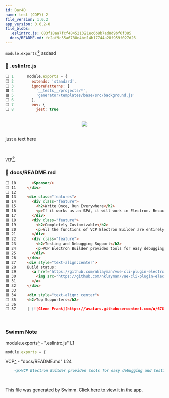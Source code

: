 ```yaml
---
id: Bar4D
name: test (COPY) 2
file_version: 1.0.2
app_version: 0.6.2-0
file_blobs:
  .eslintrc.js: 083f18aa7fcf484521321ec6b8b7ad8d9bf6f385
  docs/README.md: fc2af9c35a6788e4bd14b17744a28f959f027d26
---
```


`module.exports`[<sup id="1h7zPE">↓</sup>](#f-1h7zPE) asdasd
<!-- NOTE-swimm-snippet: the lines below link your snippet to Swimm -->
### 📄 .eslintrc.js
```javascript
⬜ 1      module.exports = {
⬜ 2        extends: 'standard',
⬜ 3        ignorePatterns: [
🟩 4          '__tests__/projects/*',
🟩 5          'generator/templates/base/src/background.js'
⬜ 6        ],
⬜ 7        env: {
⬜ 8          jest: true
```

<br/>

<div align="center"><img src="https://firebasestorage.googleapis.com/v0/b/swimm-dev-content/o/repositories%2FZ2l0aHViJTNBJTNBdnVlLWNsaS1wbHVnaW4tZWxlY3Ryb24tYnVpbGRlciUzQSUzQWVkZW5oZXJtZWxpbg%3D%3D%2F83d38a87-02e4-4a90-8aec-8c7aca11b33f.png?alt=media&token=2f862372-9952-4993-a117-82068efc7d6e" style="width:'50%'"/></div>

<br/>

just a text here

<br/>

`VCP`[<sup id="Z10jo6C">↓</sup>](#f-Z10jo6C)
<!-- NOTE-swimm-snippet: the lines below link your snippet to Swimm -->
### 📄 docs/README.md
```markdown
⬜ 10       <Sponsor/>
⬜ 11     </div>
⬜ 12     
🟩 13     <div class="features">
🟩 14       <div class="feature">
🟩 15         <h2>Write Once, Run Everywhere</h2>
🟩 16         <p>If it works as an SPA, it will work in Electron. Because it extends your regular config, it works with all plugins and customized webpack options.</p>
🟩 17       </div>
🟩 18       <div class="feature">
🟩 19         <h2>Completely Customizable</h2>
🟩 20         <p>All the functions of VCP Electron Builder are entirely configurable and well documented.</p>
🟩 21       </div>
🟩 22       <div class="feature">
🟩 23         <h2>Testing and Debugging Support</h2>
🟩 24         <p>VCP Electron Builder provides tools for easy debugging and testing, powered by <a href="https://github.com/electron/spectron" target="_blank">Spectron</a>.</p>
🟩 25       </div>
🟩 26     </div>
🟩 27     <div style="text-align:center">
🟩 28     Build status:
🟩 29       <a href="https://github.com/nklayman/vue-cli-plugin-electron-builder/actions" target="_blank">
🟩 30         <img src="https://github.com/nklayman/vue-cli-plugin-electron-builder/workflows/Node%20CI/badge.svg" />
🟩 31       </a>
🟩 32     </div>
🟩 33     
🟩 34     <div style="text-align: center">
⬜ 35     <h2>Top Supporters</h2>
⬜ 36     
⬜ 37     | [![Glenn Frank](https://avatars.githubusercontent.com/u/6701567?s=64&v=4)](https://github.com/Glenn-Frank) |
```

<br/>

<!-- THIS IS AN AUTOGENERATED SECTION. DO NOT EDIT THIS SECTION DIRECTLY -->
### Swimm Note

<span id="f-1h7zPE">module.exports</span>[^](#1h7zPE) - ".eslintrc.js" L1
```javascript
module.exports = {
```

<span id="f-Z10jo6C">VCP</span>[^](#Z10jo6C) - "docs/README.md" L24
```markdown
    <p>VCP Electron Builder provides tools for easy debugging and testing, powered by <a href="https://github.com/electron/spectron" target="_blank">Spectron</a>.</p>
```

<br/>

This file was generated by Swimm. [Click here to view it in the app](http://localhost:5000/#/repos/Z2l0aHViJTNBJTNBdnVlLWNsaS1wbHVnaW4tZWxlY3Ryb24tYnVpbGRlciUzQSUzQWVkZW5oZXJtZWxpbg==/docs/Bar4D).
